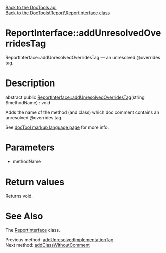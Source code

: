 [Back to the DocTools api](https://github.com/lingtalfi/DocTools/blob/master/doc/api/DocTools.md)<br>
[Back to the DocTools\Report\ReportInterface class](https://github.com/lingtalfi/DocTools/blob/master/doc/api/DocTools/Report/ReportInterface.md)


ReportInterface::addUnresolvedOverridesTag
================



ReportInterface::addUnresolvedOverridesTag — an unresolved @overrides tag.




Description
================


abstract public [ReportInterface::addUnresolvedOverridesTag](https://github.com/lingtalfi/DocTools/blob/master/doc/api/DocTools/Report/ReportInterface/addUnresolvedOverridesTag.md)(string $methodName) : void




Adds the name of the method (and class) which doc comment contains
an unresolved @overrides tag.

See [docTool markup language page](https://github.com/lingtalfi/DocTools/blob/master/doc/pages/doctool-markup-language.md) for more info.




Parameters
================


- methodName

    


Return values
================

Returns void.







See Also
================

The [ReportInterface](https://github.com/lingtalfi/DocTools/blob/master/doc/api/DocTools/Report/ReportInterface.md) class.

Previous method: [addUnresolvedImplementationTag](https://github.com/lingtalfi/DocTools/blob/master/doc/api/DocTools/Report/ReportInterface/addUnresolvedImplementationTag.md)<br>Next method: [addClassWithoutComment](https://github.com/lingtalfi/DocTools/blob/master/doc/api/DocTools/Report/ReportInterface/addClassWithoutComment.md)<br>

